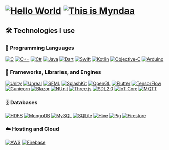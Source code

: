 
<h1>
 <a href="https://git.io/typing-svg"><img src="https://readme-typing-svg.demolab.com?font=Honk&size=60&pause=1000&color=BDF778&center=true&vCenter=true&repeat=false&random=false&width=900&height=150&lines=%F0%9F%8C%8F+Hello+World+%F0%9F%8C%8E" alt="Hello World" /></a>
 <a href="https://git.io/typing-svg"><img src="https://readme-typing-svg.demolab.com?font=roboto&size=25&pause=1000&color=BDF778&background=FFFFFF0B&center=true&vCenter=true&random=false&width=900&height=100&lines=I'm+a+Comp+Sci+Student+%F0%9F%92%BB;Majoring+in+Artifical+Intelligence+%F0%9F%8C%9E;And+Software+Development+%F0%9F%8C%91" alt="This is Myndaa" /></a>
</h1>

<h2>🛠️ Technologies I use</h2>

  <h3>🌈 Programming Languages</h3>
<p>
  <a href="#"><img alt="C" src="https://img.shields.io/badge/C-FF5733.svg?logo=c&logoColor=white"></a>
  <a href="#"><img alt="C++" src="https://img.shields.io/badge/C++-FF8D1A.svg?logo=cplusplus&logoColor=white"></a>
  <a href="#"><img alt="C#" src="https://img.shields.io/badge/C%23-FFC300.svg?logo=csharp&logoColor=white"></a>
  <a href="#"><img alt="Java" src="https://img.shields.io/badge/Java-DAF7A6.svg?logo=java&logoColor=white"></a>
  <a href="#"><img alt="Dart" src="https://img.shields.io/badge/Dart-74D66A.svg?logo=dart&logoColor=white"></a>
  <a href="#"><img alt="Swift" src="https://img.shields.io/badge/Swift-28A745.svg?logo=swift&logoColor=white"></a>
  <a href="#"><img alt="Kotlin" src="https://img.shields.io/badge/Kotlin-85C1E9.svg?logo=kotlin&logoColor=white"></a>
  <a href="#"><img alt="Objective-C" src="https://img.shields.io/badge/Objective%20C-2874A6.svg?logo=objc&logoColor=white"></a>
  <a href="#"><img alt="Arduino" src="https://img.shields.io/badge/Arduino-6C3483.svg?logo=arduino&logoColor=white"></a>
</p>

<h3>🚀 Frameworks, Libraries, and Engines</h3>
<p>
  <a href="#"><img alt="Unity" src="https://img.shields.io/badge/Unity-282828.svg?logo=unity&logoColor=white"></a>
  <a href="#"><img alt="Unreal" src="https://img.shields.io/badge/Unreal%20Engine-313131.svg?logo=unreal-engine&logoColor=white"></a>
  <a href="#"><img alt="SFML" src="https://img.shields.io/badge/SFML-8CC84B.svg?logo=sfml&logoColor=white"></a>
  <a href="#"><img alt="SplashKit" src="https://img.shields.io/badge/SplashKit-0072B2.svg?logo=splashkit&logoColor=white"></a>
  <a href="#"><img alt="OpenGL" src="https://img.shields.io/badge/OpenGL-5586A4.svg?logo=opengl&logoColor=white"></a>
  <a href="#"><img alt="Flutter" src="https://img.shields.io/badge/Flutter-02569B.svg?logo=flutter&logoColor=white"></a>
  <a href="#"><img alt="TensorFlow" src="https://img.shields.io/badge/TensorFlow-FF6F00.svg?logo=tensorflow&logoColor=white"></a>
  <a href="#"><img alt="Gunicorn" src="https://img.shields.io/badge/Gunicorn-499848.svg?logo=gunicorn&logoColor=white"></a>
  <a href="#"><img alt="Blazor" src="https://img.shields.io/badge/Blazor-512BD4.svg?logo=blazor&logoColor=white"></a>
  <a href="#"><img alt="NUnit" src="https://img.shields.io/badge/NUnit-7CFC00.svg?logo=nunit&logoColor=white"></a>
  <a href="#"><img alt="Three.js" src="https://img.shields.io/badge/Three.js-000000.svg?logo=three.js&logoColor=white"></a>
  <a href="#"><img alt="SDL2.0" src="https://img.shields.io/badge/SDL2.0-008080.svg?logo=cpp&logoColor=white"></a>
  <a href="#"><img alt="IoT Core" src="https://img.shields.io/badge/IoT%20Core-FF4500.svg?logo=iot&logoColor=white"></a>
  <a href="#"><img alt="MQTT" src="https://img.shields.io/badge/MQTT-00008B.svg?logo=mqtt&logoColor=white"></a>
</p>

<h3>🗄️ Databases</h3>
<p>
  <a href="#"><img alt="HDFS" src="https://img.shields.io/badge/HDFS-FF7F50.svg?logo=hadoop&logoColor=white"></a>
  <a href="#"><img alt="MongoDB" src="https://img.shields.io/badge/MongoDB-4ea94b.svg?logo=mongodb&logoColor=white"></a>
  <a href="#"><img alt="MySQL" src="https://img.shields.io/badge/MySQL-00f.svg?logo=mysql&logoColor=white"></a>
  <a href="#"><img alt="SQLite" src="https://img.shields.io/badge/SQLite-07405e.svg?logo=sqlite&logoColor=white"></a>
  <a href="#"><img alt="Hive" src="https://img.shields.io/badge/Hive-FFBF00.svg?logo=hive&logoColor=white"></a>
  <a href="#"><img alt="Pig" src="https://img.shields.io/badge/Pig-FFC0CB.svg?logo=pig&logoColor=white"></a>
  <a href="#"><img alt="Firestore" src="https://img.shields.io/badge/Firestore-FFA726.svg?logo=firebase&logoColor=white"></a>
</p>

<h3>☁️ Hosting and Cloud</h3>
<p>
  <a href="#"><img alt="AWS" src="https://img.shields.io/badge/AWS-232F3E.svg?logo=amazon-aws&logoColor=white"></a>
  <a href="#"><img alt="Firebase" src="https://img.shields.io/badge/Firebase-FFCA28.svg?logo=firebase&logoColor=white"></a>
</p>


